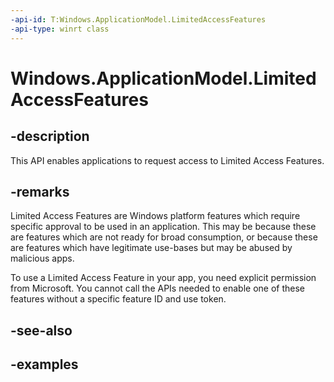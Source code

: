 ```yaml
---
-api-id: T:Windows.ApplicationModel.LimitedAccessFeatures
-api-type: winrt class
---
```


<!-- Class syntax.
public class LimitedAccessFeatures 
-->

# Windows.ApplicationModel.LimitedAccessFeatures

## -description

This API enables applications to request access to Limited Access Features.

## -remarks

Limited Access Features are Windows platform features which require specific approval to be used in an application. This may be because these are features which are not ready for broad consumption, or because these are features which have legitimate use-bases but may be abused by malicious apps.

To use a Limited Access Feature in your app, you need explicit permission from Microsoft. You cannot call the APIs needed to enable one of these features without a specific feature ID and use token.

## -see-also

## -examples


